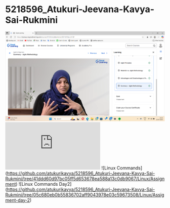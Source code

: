 # 5218596_Atukuri-Jeevana-Kavya-Sai-Rukmini

![Agile GL](https://github.com/atukurikavya/5218596_Atukuri-Jeevana-Kavya-Sai-Rukmini/blob/a8b789a8ce558d4d7004c15b0172dc923b4116f7/5218596_Atukuri-Jeevana-Kavya-Sai-Rukmini.png)
![Simplilearn-git](https://github.com/atukurikavya/5218596_Atukuri-Jeevana-Kavya-Sai-Rukmini/blob/1911b3fbc60efbc1245803721e65b558fed171b5/5218596_Atukuri-Jeevana-Kavya-Sai-Rukmini.pdf)
![Linux Commands] (https://github.com/atukurikavya/5218596_Atukuri-Jeevana-Kavya-Sai-Rukmini/tree/41ddd60d97bc05ff5d653678ea588a13c0db9067/Linux/Assignment)
![Linux Commands Day2] (https://github.com/atukurikavya/5218596_Atukuri-Jeevana-Kavya-Sai-Rukmini/tree/05c680eb0b55836702aff9043978e03c59673508/Linux/Assigment-day-2)
